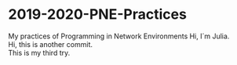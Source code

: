# 2019-2020-PNE-Practices
My practices of Programming in Network Environments
Hi, I´m Julia.\
Hi, this is another commit.\
This is my third try.